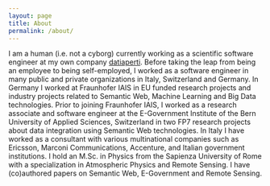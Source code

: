 ```yaml
---
layout: page
title: About
permalink: /about/
---
```


I am a human (i.e. not a cyborg) currently working as a scientific software engineer at my own company [datiaperti](https://www.datiaperti.it). Before taking the leap from being an employee to being self-employed, I worked as a software engineer in many public and private organizations in Italy, Switzerland and Germany. In Germany I worked at Fraunhofer IAIS in EU funded research projects and industry projects related to Semantic Web, Machine Learning and Big Data technologies. Prior to joining Fraunhofer IAIS, I worked as a research associate and software engineer at the E-Government Institute of the Bern University of Applied Sciences, Switzerland in two FP7 research projects about data integration using Semantic Web technologies. In Italy I have worked as a consultant with various multinational companies such as Ericsson, Marconi Communications, Accenture, and Italian government institutions. I hold an M.Sc. in Physics from the Sapienza University of Rome with a specialization in Atmospheric Physics and Remote Sensing. I have (co)authored papers on Semantic Web, E-Government and Remote Sensing. 
